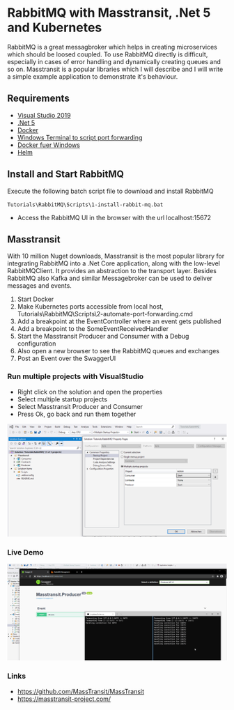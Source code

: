 # RabbitMQ with Masstransit, .Net 5 and Kubernetes

RabbitMQ is a great messagbroker which helps in creating microservices which should be loosed coupled. To use RabbitMQ directly is difficult, especially in cases of error handling and dynamically creating queues and so on. 
Masstransit is a popular libraries which I will describe and I will write a simple example application to demonstrate it's behaviour.

## Requirements
* [Visual Studio 2019](https://visualstudio.microsoft.com/downloads/)
* [.Net 5](https://dotnet.microsoft.com/download)
* [Docker](https://www.docker.com/products/docker-desktop)
* [Windows Terminal to script port forwarding](https://github.com/microsoft/terminal)
* [Docker fuer Windows](https://docs.docker.com/docker-for-windows/install/)
* [Helm](https://helm.sh/docs/intro/install/)


## Install and Start RabbitMQ
 
 Execute the following batch script file to download and install RabbitMQ
 ```console
 Tutorials\RabbitMQ\Scripts\1-install-rabbit-mq.bat
 
```

* Access the RabbitMQ UI in the browser with the url localhost:15672

## Masstransit

With 10 million Nuget downloads, Masstransit is the most popular library for integrating RabbitMQ into a .Net Core application, along with the low-level RabbitMQClient. It provides an abstraction to the transport layer. Besides RabbitMQ also Kafka and similar Messagebroker can be used to deliver messages and events.

1) Start Docker
2) Make Kubernetes ports accessible from local host, Tutorials\RabbitMQ\Scripts\2-automate-port-forwarding.cmd
3) Add a breakpoint at the EventController where an event gets published
4) Add a breakpoint to the SomeEventReceivedHandler
5) Start the Masstransit Producer and Consumer with a Debug configuration
6) Also open a new browser to see the RabbitMQ queues and exchanges
7) Post an Event over the SwaggerUI


### Run multiple projects with VisualStudio

* Right click on the solution and open the properties
* Select multiple startup projects
* Select Masstransit Producer and Consumer
* Press Ok, go back and run them together

![Start multiple projects](./screenshots/Masstransit_Multiple_StartUps.png)


### Live Demo


![Live Demo](./screenshots/RabbitMQ_Masstransit_LiveDemo.gif)


### Links

* https://github.com/MassTransit/MassTransit
* https://masstransit-project.com/


